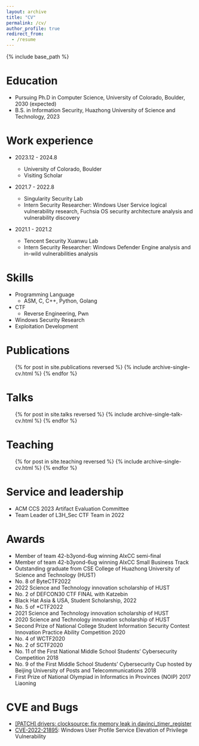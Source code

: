 ```yaml
---
layout: archive
title: "CV"
permalink: /cv/
author_profile: true
redirect_from:
  - /resume
---
```


{% include base_path %}

Education
======
* Pursuing Ph.D in Computer Science, University of Colorado, Boulder, 2030 (expected)
* B.S. in Information Security, Huazhong University of Science and Technology, 2023

Work experience
======
* 2023.12 - 2024.8
  * University of Colorado, Boulder
  * Visiting Scholar

* 2021.7 - 2022.8
  * Singularity Security Lab
  * Intern Security Researcher: Windows User Service logical vulnerability research, Fuchsia OS security architecture analysis and vulnerability discovery

* 2021.1 - 2021.2
  * Tencent Security Xuanwu Lab
  * Intern Security Researcher: Windows Defender Engine analysis and in-wild vulnerabilities analysis
  
Skills
======
* Programming Language
  * ASM, C, C++, Python, Golang
* CTF
  * Reverse Engineering, Pwn
* Windows Security Research
* Exploitation Development

Publications
======
  <ul>{% for post in site.publications reversed %}
    {% include archive-single-cv.html %}
  {% endfor %}</ul>
  
Talks
======
  <ul>{% for post in site.talks reversed %}
    {% include archive-single-talk-cv.html  %}
  {% endfor %}</ul>
  
Teaching
======
  <ul>{% for post in site.teaching reversed %}
    {% include archive-single-cv.html %}
  {% endfor %}</ul>
  
Service and leadership
======
* ACM CCS 2023 Artifact Evaluation Committee
* Team Leader of L3H_Sec CTF Team in 2022

Awards
======
* Member of team 42-b3yond-6ug winning AIxCC semi-final
* Member of team 42-b3yond-6ug winning AIxCC Small Business Track
* Outstanding graduate from CSE College of Huazhong University of Science and Technology (HUST)
* No. 8 of ByteCTF2022
* 2022 Science and Technology innovation scholarship of HUST
* No. 2 of DEFCON30 CTF FINAL with Katzebin
* Black Hat Asia & USA, Student Scholarship, 2022
* No. 5 of *CTF2022
* 2021 Science and Technology innovation scholarship of HUST
* 2020 Science and Technology innovation scholarship of HUST
* Second Prize of National College Student Information Security Contest Innovation Practice Ability Competition 2020
* No. 4 of WCTF2020
* No. 2 of SCTF2020
* No. 11 of the First National Middle School Students’ Cybersecurity Competition 2018
* No. 9 of the First Middle School Students’ Cybersecurity Cup hosted by Beijing University of Posts and Telecommunications 2018
* First Prize of National Olympiad in Informatics in Provinces (NOIP) 2017 Liaoning

CVE and Bugs
======
* [\[PATCH\] drivers: clocksource: fix memory leak in davinci_timer_register](https://lore.kernel.org/lkml/20230322151945.102353-1-flno@hust.edu.cn/)
* [CVE-2022-21895](https://msrc.microsoft.com/update-guide/en-US/advisory/CVE-2022-21895): Windows User Profile Service Elevation of Privilege Vulnerability